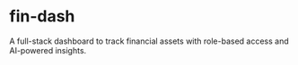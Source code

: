 # fin-dash
 A full-stack dashboard to track financial assets with role-based access and AI-powered insights.
